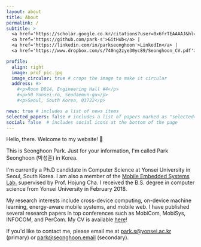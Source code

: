 ```yaml
---
layout: about
title: About
permalink: /
subtitle: >
  <a href='https://scholar.google.co.kr/citations?user=0x6frTEAAAAJ&hl=en'>Google Scholar</a> |
  <a href='https://github.com/park-s'>GitHub</a> |
  <a href='https://linkedin.com/in/parkseonghoon'>LinkedIn</a> |
  <a href='https://www.dropbox.com/s/740ng2zye30yc89/Seonghoon_CV.pdf'>CV</a>

profile:
  align: right
  image: prof_pic.jpg
  image_circular: true # crops the image to make it circular
  address: #>
    #<p>Room D814, Engineering Hall #4</p>
    #<p>50 Yonsei-ro, Seodaemun-gu</p>
    #<p>Seoul, South Korea, 03722</p>

news: true # includes a list of news items
selected_papers: false # includes a list of papers marked as "selected={true}"
social: false  # includes social icons at the bottom of the page
---
```


Hello, there. Welcome to my website! 👋

This is Seonghoon Park. Just for your information, I'm called Park Seonghoon (박성훈) in Korea.

I'm currently a Ph.D candidate in Computer Science at Yonsei University in Seoul, South Korea. I am also a member of the [Mobile Embedded Systems Lab.](https://mobed.yonsei.ac.kr) supervised by Prof. Hojung Cha. I received the B.S. degree in computer science from Yonsei University in February 2018.

My research interests include cross-device computing, on-device machine learning, energy-aware mobile systems, and mobile web. I have published several research papers in top conferences such as MobiCom, MobiSys, INFOCOM, and PerCom. My CV is available [here](https://www.dropbox.com/s/740ng2zye30yc89/Seonghoon_CV.pdf)!

If you'd like to contact me, please email me at [park.s@yonsei.ac.kr](mailto:park.s@yonsei.ac.kr) (primary) or [park@seonghoon.email](mailto:park@seonghoon.email) (secondary).